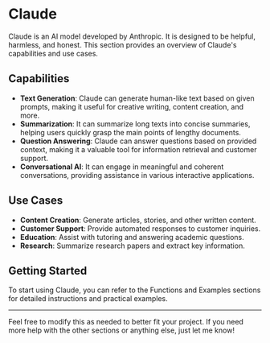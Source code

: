 # Claude

Claude is an AI model developed by Anthropic. It is designed to be helpful, harmless, and honest. This section provides an overview of Claude's capabilities and use cases.

## Capabilities

- **Text Generation**: Claude can generate human-like text based on given prompts, making it useful for creative writing, content creation, and more.
- **Summarization**: It can summarize long texts into concise summaries, helping users quickly grasp the main points of lengthy documents.
- **Question Answering**: Claude can answer questions based on provided context, making it a valuable tool for information retrieval and customer support.
- **Conversational AI**: It can engage in meaningful and coherent conversations, providing assistance in various interactive applications.

## Use Cases

- **Content Creation**: Generate articles, stories, and other written content.
- **Customer Support**: Provide automated responses to customer inquiries.
- **Education**: Assist with tutoring and answering academic questions.
- **Research**: Summarize research papers and extract key information.

## Getting Started

To start using Claude, you can refer to the Functions and Examples sections for detailed instructions and practical examples.

---

Feel free to modify this as needed to better fit your project. If you need more help with the other sections or anything else, just let me know!
